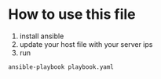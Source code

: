 # How to use this file

1. install ansible
2. update your host file with your server ips
3. run
    
```ansible
ansible-playbook playbook.yaml
```
